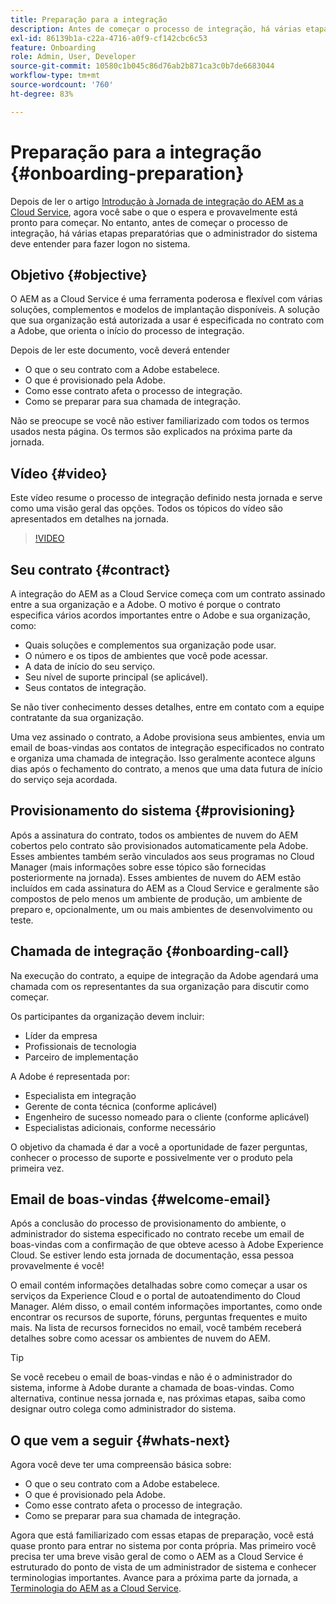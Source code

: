 ```yaml
---
title: Preparação para a integração
description: Antes de começar o processo de integração, há várias etapas preparatórias que o administrador do sistema deve entender para fazer logon no sistema.
exl-id: 86139b1a-c22a-4716-a0f9-cf142cbc6c53
feature: Onboarding
role: Admin, User, Developer
source-git-commit: 10580c1b045c86d76ab2b871ca3c0b7de6683044
workflow-type: tm+mt
source-wordcount: '760'
ht-degree: 83%

---
```


# Preparação para a integração {#onboarding-preparation}

Depois de ler o artigo [Introdução à Jornada de integração do AEM as a Cloud Service](overview.md), agora você sabe o que o espera e provavelmente está pronto para começar. No entanto, antes de começar o processo de integração, há várias etapas preparatórias que o administrador do sistema deve entender para fazer logon no sistema.

## Objetivo {#objective}

O AEM as a Cloud Service é uma ferramenta poderosa e flexível com várias soluções, complementos e modelos de implantação disponíveis. A solução que sua organização está autorizada a usar é especificada no contrato com a Adobe, que orienta o início do processo de integração.

Depois de ler este documento, você deverá entender

* O que o seu contrato com a Adobe estabelece.
* O que é provisionado pela Adobe.
* Como esse contrato afeta o processo de integração.
* Como se preparar para sua chamada de integração.

Não se preocupe se você não estiver familiarizado com todos os termos usados nesta página. Os termos são explicados na próxima parte da jornada.

## Vídeo {#video}

Este vídeo resume o processo de integração definido nesta jornada e serve como uma visão geral das opções. Todos os tópicos do vídeo são apresentados em detalhes na jornada.

>[!VIDEO](https://video.tv.adobe.com/v/3431501/?quality=12&learn=on&captions=por_br)

## Seu contrato {#contract}

A integração do AEM as a Cloud Service começa com um contrato assinado entre a sua organização e a Adobe. O motivo é porque o contrato especifica vários acordos importantes entre o Adobe e sua organização, como:

* Quais soluções e complementos sua organização pode usar.
* O número e os tipos de ambientes que você pode acessar.
* A data de início do seu serviço.
* Seu nível de suporte principal (se aplicável).
* Seus contatos de integração.

Se não tiver conhecimento desses detalhes, entre em contato com a equipe contratante da sua organização.

Uma vez assinado o contrato, a Adobe provisiona seus ambientes, envia um email de boas-vindas aos contatos de integração especificados no contrato e organiza uma chamada de integração. Isso geralmente acontece alguns dias após o fechamento do contrato, a menos que uma data futura de início do serviço seja acordada.

## Provisionamento do sistema {#provisioning}

Após a assinatura do contrato, todos os ambientes de nuvem do AEM cobertos pelo contrato são provisionados automaticamente pela Adobe. Esses ambientes também serão vinculados aos seus programas no Cloud Manager (mais informações sobre esse tópico são fornecidas posteriormente na jornada). Esses ambientes de nuvem do AEM estão incluídos em cada assinatura do AEM as a Cloud Service e geralmente são compostos de pelo menos um ambiente de produção, um ambiente de preparo e, opcionalmente, um ou mais ambientes de desenvolvimento ou teste.

## Chamada de integração {#onboarding-call}

Na execução do contrato, a equipe de integração da Adobe agendará uma chamada com os representantes da sua organização para discutir como começar.

Os participantes da organização devem incluir:

* Líder da empresa
* Profissionais de tecnologia
* Parceiro de implementação

A Adobe é representada por:

* Especialista em integração
* Gerente de conta técnica (conforme aplicável)
* Engenheiro de sucesso nomeado para o cliente (conforme aplicável)
* Especialistas adicionais, conforme necessário

O objetivo da chamada é dar a você a oportunidade de fazer perguntas, conhecer o processo de suporte e possivelmente ver o produto pela primeira vez.

## Email de boas-vindas {#welcome-email}

Após a conclusão do processo de provisionamento do ambiente, o administrador do sistema especificado no contrato recebe um email de boas-vindas com a confirmação de que obteve acesso à Adobe Experience Cloud. Se estiver lendo esta jornada de documentação, essa pessoa provavelmente é você!

O email contém informações detalhadas sobre como começar a usar os serviços da Experience Cloud e o portal de autoatendimento do Cloud Manager. Além disso, o email contém informações importantes, como onde encontrar os recursos de suporte, fóruns, perguntas frequentes e muito mais. Na lista de recursos fornecidos no email, você também receberá detalhes sobre como acessar os ambientes de nuvem do AEM.

>[!TIP]
>
>Se você recebeu o email de boas-vindas e não é o administrador do sistema, informe à Adobe durante a chamada de boas-vindas. Como alternativa, continue nessa jornada e, nas próximas etapas, saiba como designar outro colega como administrador do sistema.

## O que vem a seguir {#whats-next}

Agora você deve ter uma compreensão básica sobre:

* O que o seu contrato com a Adobe estabelece.
* O que é provisionado pela Adobe.
* Como esse contrato afeta o processo de integração.
* Como se preparar para sua chamada de integração.

Agora que está familiarizado com essas etapas de preparação, você está quase pronto para entrar no sistema por conta própria. Mas primeiro você precisa ter uma breve visão geral de como o AEM as a Cloud Service é estruturado do ponto de vista de um administrador de sistema e conhecer terminologias importantes. Avance para a próxima parte da jornada, a [Terminologia do AEM as a Cloud Service](terminology.md).
